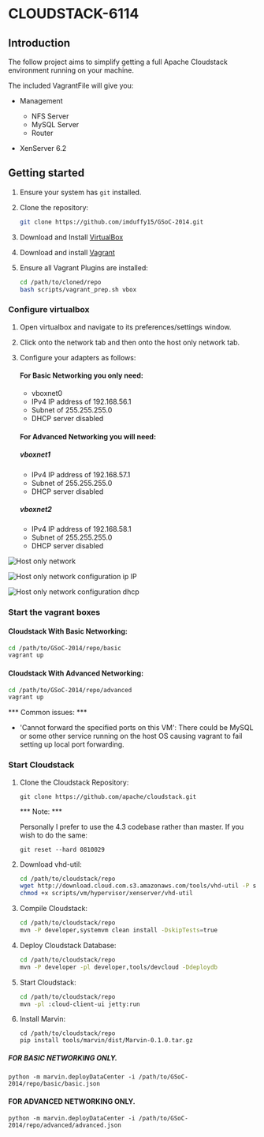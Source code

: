 # CLOUDSTACK-6114

## Introduction

The follow project aims to simplify getting a full Apache Cloudstack environment running on your machine.

The included VagrantFile will give you:

 - Management
     - NFS Server
     - MySQL Server
     - Router

 - XenServer 6.2

## Getting started

1. Ensure your system has `git` installed.

1. Clone the repository:

	```bash
	git clone https://github.com/imduffy15/GSoC-2014.git
	```

1. Download and Install [VirtualBox](https://www.virtualbox.org/wiki/Downloads)
 
1. Download and install [Vagrant](https://www.vagrantup.com/downloads.html)

1. Ensure all Vagrant Plugins are installed:

	```bash
	cd /path/to/cloned/repo
	bash scripts/vagrant_prep.sh vbox
	```
### Configure virtualbox

1. Open virtualbox and navigate to its preferences/settings window. 

1. Click onto the network tab and then onto the host only network tab. 

1. Configure your adapters as follows:

    #### For Basic Networking you only need:

    - vboxnet0
    - IPv4 IP address of 192.168.56.1
    - Subnet of 255.255.255.0
    - DHCP server disabled
    
    #### For Advanced Networking you will need:
    
    
    
    ##### vboxnet1
    - IPv4 IP address of 192.168.57.1
    - Subnet of 255.255.255.0
    - DHCP server disabled
    
    
    
    ##### vboxnet2
    - IPv4 IP address of 192.168.58.1
    - Subnet of 255.255.255.0
    - DHCP server disabled
    
    
    
![Host only network](https://gist.githubusercontent.com/imduffy15/34d5b2fb6bb0d68d48c0/raw/Screen%20Shot%202014-06-16%20at%2019.23.04.png)


![Host only network configuration ip IP](https://gist.github.com/imduffy15/34d5b2fb6bb0d68d48c0/raw/09e14e7e6b6c5918c0bb267f4fc925e04dbe44f4/Screen%20Shot%202014-06-16%20at%2019.22.58.png)


![Host only network configuration dhcp](https://gist.github.com/imduffy15/34d5b2fb6bb0d68d48c0/raw/66f5be5429638a3544f2a48719685e0f415b2322/Screen%20Shot%202014-06-16%20at%2019.23.00.png)


### Start the vagrant boxes


#### Cloudstack With Basic Networking:

```bash
cd /path/to/GSoC-2014/repo/basic
vagrant up
```

#### Cloudstack With Advanced Networking:

```bash
cd /path/to/GSoC-2014/repo/advanced
vagrant up
```

*** Common issues: ***

- 'Cannot forward the specified ports on this VM': There could be MySQL or some other
  service running on the host OS causing vagrant to fail setting up local port forwarding.


### Start Cloudstack

1. Clone the Cloudstack Repository:

	```
	git clone https://github.com/apache/cloudstack.git
	```

	*** Note: ***
	
	Personally I prefer to use the 4.3 codebase rather than master. If you wish to do the same:	

	```
	git reset --hard 0810029
	```

1. Download vhd-util:

	```bash
	cd /path/to/cloudstack/repo
	wget http://download.cloud.com.s3.amazonaws.com/tools/vhd-util -P scripts/vm/hypervisor/xenserver/
	chmod +x scripts/vm/hypervisor/xenserver/vhd-util
	```

1. Compile Cloudstack:

	```bash
	cd /path/to/cloudstack/repo
	mvn -P developer,systemvm clean install -DskipTests=true
	```
	
1. Deploy Cloudstack Database:

	```bash
	cd /path/to/cloudstack/repo
	mvn -P developer -pl developer,tools/devcloud -Ddeploydb
	```

1. Start Cloudstack:

	```bash
	cd /path/to/cloudstack/repo
	mvn -pl :cloud-client-ui jetty:run
	```

1. Install Marvin:

	```
	cd /path/to/cloudstack/repo
	pip install tools/marvin/dist/Marvin-0.1.0.tar.gz
	```

##### FOR BASIC NETWORKING ONLY.

```
python -m marvin.deployDataCenter -i /path/to/GSoC-2014/repo/basic/basic.json 
```

#### FOR ADVANCED NETWORKING ONLY.

```
python -m marvin.deployDataCenter -i /path/to/GSoC-2014/repo/advanced/advanced.json 
```


